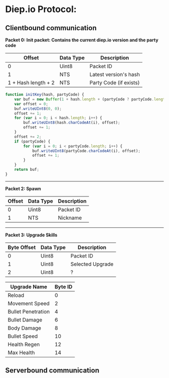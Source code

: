 # Diep.io Protocol:

## Clientbound communication

**Packet 0: Init packet: Contains the current diep.io version and the party code**

| Offset | Data Type | Description |
| ------------- | ------------- | ------------- |
| 0 | Uint8 | Packet ID |
| 1 | NTS | Latest version's hash |
| 1 + Hash length + 2 | NTS | Party Code (if exists) |

```javascript
function initKey(hash, partyCode) {
    var buf = new Buffer(1 + hash.length + (partyCode ? partyCode.length : 0) + 4);
    var offset = 0;
    buf.writeUInt8(0, 0);
    offset += 1;
    for (var i = 0; i < hash.length; i++) {
        buf.writeUInt8(hash.charCodeAt(i), offset);
        offset += 1;
    }
    offset += 2;
    if (partyCode) {
        for (var i = 0; i < partyCode.length; i++) {
            buf.writeUInt8(partyCode.charCodeAt(i), offset);
            offset += 1;
        }
    }
    return buf;
}
```

----------

**Packet 2: Spawn**

| Offset | Data Type | Description |
| ------------- | ------------- | ------------- |
| 0 | Uint8 | Packet ID |
| 1 | NTS | Nickname |

----------

**Packet 3: Upgrade Skills**

| Byte Offset  | Data Type | Description |
| ------------- | ------------- | ------------- |
| 0  | Uint8  | Packet ID  |
| 1  | Uint8  | Selected Upgrade  |
| 2  | Uint8  | ?  |


| Upgrade Name  | Byte ID |
| ------------- | ------------- |
| Reload  | 0  |
| Movement Speed  | 2  |
| Bullet Penetration  | 4  |
| Bullet Damage  | 6  |
| Body Damage  | 8  |
| Bullet Speed  | 10  |
| Health Regen  | 12  |
| Max Health  | 14  |

## Serverbound communication
